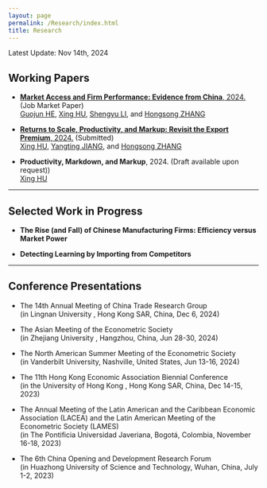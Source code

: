 ```yaml
---
layout: page
permalink: /Research/index.html
title: Research
---
```


Latest Update: Nov 14th, 2024&nbsp;

## Working Papers

- [**Market Access and Firm Performance: Evidence from China**, 2024.](https://huxingecon.github.io/file/JMP_HuXing_2024Dec17.pdf) (Job Market Paper) <br>[Guojun HE](https://www.guojunhe.com/), [Xing HU](https://huxing.site/), [Shengyu LI](https://shengyuli.weebly.com/), and [Hongsong ZHANG](https://hongsongzhang.weebly.com/)<br>

- [**Returns to Scale, Productivity, and Markup: Revisit the Export Premium**, 2024.](https://huxingecon.github.io/file/OtherPaper_1_HuXing_2024Nov14.pdf) (Submitted) <br>[Xing HU](https://huxing.site/), [Yangting JIANG](https://yatingjiang.weebly.com/), and [Hongsong ZHANG](https://hongsongzhang.weebly.com/)<br>

- **Productivity, Markdown, and Markup**, 2024. (Draft available upon request))<br>[Xing HU](https://huxing.site/)<br>

---

## Selected Work in Progress

- **The Rise (and Fall) of Chinese Manufacturing Firms: Efficiency versus Market Power**<be>

- **Detecting Learning by Importing from Competitors**<br>

---

## Conference Presentations

- The 14th Annual Meeting of China Trade Research Group<br>(in Lingnan University , Hong Kong SAR, China, Dec 6, 2024)<br>

- The Asian Meeting of the Econometric Society<br>(in Zhejiang University , Hangzhou, China, Jun 28-30, 2024)<br>

- The North American Summer Meeting of the Econometric Society<br>(in Vanderbilt University, Nashville, United States, Jun 13-16, 2024)<br>

- The 11th Hong Kong Economic Association Biennial Conference<br>(in the University of Hong Kong , Hong Kong SAR, China, Dec 14-15, 2023)<br>

- The Annual Meeting of the Latin American and the Caribbean Economic Association (LACEA) and the Latin American Meeting of the Econometric Society (LAMES)<br>(in The Pontificia Universidad Javeriana, Bogotá, Colombia, November 16-18, 2023)<br>

- The 6th China Opening and Development Research Forum<br>(in Huazhong University of Science and Technology, Wuhan, China, July 1-2, 2023)<br>

  <br>


